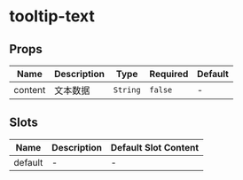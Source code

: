 # tooltip-text

## Props

<!-- @vuese:tooltip-text:props:start -->
|Name|Description|Type|Required|Default|
|---|---|---|---|---|
|content|文本数据|`String`|`false`|-|

<!-- @vuese:tooltip-text:props:end -->


## Slots

<!-- @vuese:tooltip-text:slots:start -->
|Name|Description|Default Slot Content|
|---|---|---|
|default|-|-|

<!-- @vuese:tooltip-text:slots:end -->



